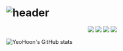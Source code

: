 # ![header](https://capsule-render.vercel.app/api?type=waving&color=gradient&height=300&section=header&text=HelloSwift👋&fontSize=70)


 <div align="center">
    <img src="https://img.shields.io/badge/Apple-000000?style=flat-square&logo=Apple&logoColor=white"/>
    <img src="https://img.shields.io/badge/Xcode-147EFB?style=flat-square&logo=Xcode&logoColor=white"/>
    <img src="https://img.shields.io/badge/SwiftUI-F05138?style=flat-square&logo=swift&logoColor=white"/>
    <img src="https://img.shields.io/badge/UIKit-F05138?style=flat-square&logo=swift&logoColor=white"/>
</div>


 ![YeoHoon's GitHub stats](https://github-readme-stats.vercel.app/api?username=jangyeohoon&show_icons=true&theme=gruvbox_light)
